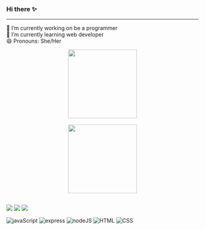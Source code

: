 ### Hi there ✨
___________________________________________________________

🔭 I’m currently working on be a programmer <br>
🌱 I’m currently learning web developer <br>
😄 Pronouns: She/Her 


<div align="center">
  <a href="https://github.com/bryumi">
  <img height="180em" src="https://github-readme-stats.vercel.app/api?username=bryumi&show_icons=true&theme=dracula&include_all_commits=true&count_private=true"/>
  <br></br>
    
  <img height="180em" src="https://github-readme-stats.vercel.app/api/top-langs/?username=bryumi&layout=compact&langs_count=7&theme=dracula"/>
</div>
  
  ##
 
<div> 
  <a href="https://www.instagram.com/brunagahashi/" target="_blank"><img src="https://img.shields.io/badge/-Instagram-%23E4405F?style=for-the-badge&logo=instagram&logoColor=white" target="_blank"></a>
  <a href = "mailto:bruna.nagahashi@gmail.com"><img src="https://img.shields.io/badge/-Gmail-%23333?style=for-the-badge&logo=gmail&logoColor=white" target="_blank"></a>
  <a href="https://www.linkedin.com/in/bruna-yumi-nagahashi/" target="_blank"><img src="https://img.shields.io/badge/-LinkedIn-%230077B5?style=for-the-badge&logo=linkedin&logoColor=white" target="_blank"></a> 
  
![javaScript](https://img.shields.io/badge/JavaScript-323330?style=for-the-badge&logo=javascript&logoColor=F7DF1E)
![express](https://img.shields.io/badge/Express.js-000000?style=for-the-badge&logo=express&logoColor=white)
![nodeJS](https://img.shields.io/badge/Node.js-339933?style=for-the-badge&logo=nodedotjs&logoColor=white)
![HTML](https://img.shields.io/badge/HTML5-E34F26?style=for-the-badge&logo=html5&logoColor=white)
![CSS](https://img.shields.io/badge/CSS3-1572B6?style=for-the-badge&logo=css3&logoColor=white)
 

